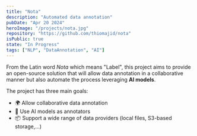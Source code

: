 ```yaml
---
title: "Nota"
description: "Automated data annotation"
pubDate: "Apr 20 2024"
heroImage: "/projects/nota.jpg"
repository: "https://github.com/thiomajid/nota"
isPublic: true
state: "In Progress"
tags: ["NLP", "DataAnnotation", "AI"]
---
```


From the Latin word _Nota_ which means "Label", this project aims to provide an open-source solution that will allow data annotation in a collaborative manner but also automate the process leveraging **AI models**.

The project has three main goals:

- 🌍 Allow collaborative data annotation
- 🤖 Use AI models as annotators
- 📦 Support a wide range of data providers (local files, S3-based storage,...)
